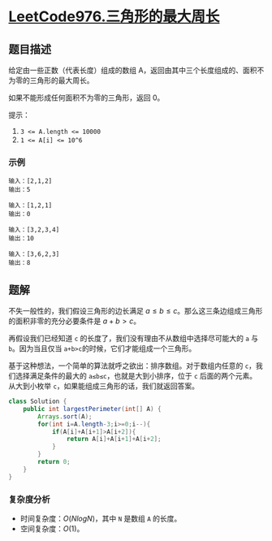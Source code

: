 # [LeetCode976.三角形的最大周长](https://leetcode-cn.com/problems/largest-perimeter-triangle/)
## 题目描述
给定由一些正数（代表长度）组成的数组 A，返回由其中三个长度组成的、面积不为零的三角形的最大周长。

如果不能形成任何面积不为零的三角形，返回 0。

提示：
1. `3 <= A.length <= 10000`
2. `1 <= A[i] <= 10^6`

### 示例
```
输入：[2,1,2]
输出：5
```
```
输入：[1,2,1]
输出：0
```
```
输入：[3,2,3,4]
输出：10
```
```
输入：[3,6,2,3]
输出：8
```
## 题解
不失一般性的，我们假设三角形的边长满足 $a≤b≤c$。那么这三条边组成三角形的面积非零的充分必要条件是 $a+b>c$。

再假设我们已经知道 `c` 的长度了，我们没有理由不从数组中选择尽可能大的 `a` 与 `b`。因为当且仅当 `a+b>c`的时候，它们才能组成一个三角形。

基于这种想法，一个简单的算法就呼之欲出：排序数组。对于数组内任意的 `c`，我们选择满足条件的最大的 `a≤b≤c`，也就是大到小排序，位于 `c` 后面的两个元素。 从大到小枚举 `c`，如果能组成三角形的话，我们就返回答案。

```java
class Solution {
    public int largestPerimeter(int[] A) {
        Arrays.sort(A);
        for(int i=A.length-3;i>=0;i--){
            if(A[i]+A[i+1]>A[i+2]){
                return A[i]+A[i+1]+A[i+2];
            }
        }
        return 0;
    }
}
```
### 复杂度分析
- 时间复杂度：$O(NlogN)$，其中 `N` 是数组 `A` 的长度。
- 空间复杂度：$O(1)$。



